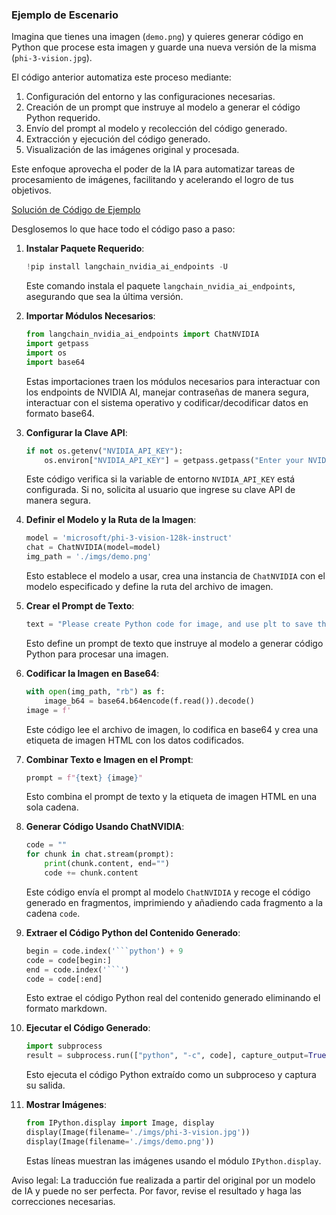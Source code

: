 ### Ejemplo de Escenario

Imagina que tienes una imagen (`demo.png`) y quieres generar código en Python que procese esta imagen y guarde una nueva versión de la misma (`phi-3-vision.jpg`). 

El código anterior automatiza este proceso mediante:

1. Configuración del entorno y las configuraciones necesarias.
2. Creación de un prompt que instruye al modelo a generar el código Python requerido.
3. Envío del prompt al modelo y recolección del código generado.
4. Extracción y ejecución del código generado.
5. Visualización de las imágenes original y procesada.

Este enfoque aprovecha el poder de la IA para automatizar tareas de procesamiento de imágenes, facilitando y acelerando el logro de tus objetivos.

[Solución de Código de Ejemplo](../../code/06.E2E/E2E_Nvidia_NIM_Phi3_Vision.ipynb)

Desglosemos lo que hace todo el código paso a paso:

1. **Instalar Paquete Requerido**:
    ```python
    !pip install langchain_nvidia_ai_endpoints -U
    ```
    Este comando instala el paquete `langchain_nvidia_ai_endpoints`, asegurando que sea la última versión.

2. **Importar Módulos Necesarios**:
    ```python
    from langchain_nvidia_ai_endpoints import ChatNVIDIA
    import getpass
    import os
    import base64
    ```
    Estas importaciones traen los módulos necesarios para interactuar con los endpoints de NVIDIA AI, manejar contraseñas de manera segura, interactuar con el sistema operativo y codificar/decodificar datos en formato base64.

3. **Configurar la Clave API**:
    ```python
    if not os.getenv("NVIDIA_API_KEY"):
        os.environ["NVIDIA_API_KEY"] = getpass.getpass("Enter your NVIDIA API key: ")
    ```
    Este código verifica si la variable de entorno `NVIDIA_API_KEY` está configurada. Si no, solicita al usuario que ingrese su clave API de manera segura.

4. **Definir el Modelo y la Ruta de la Imagen**:
    ```python
    model = 'microsoft/phi-3-vision-128k-instruct'
    chat = ChatNVIDIA(model=model)
    img_path = './imgs/demo.png'
    ```
    Esto establece el modelo a usar, crea una instancia de `ChatNVIDIA` con el modelo especificado y define la ruta del archivo de imagen.

5. **Crear el Prompt de Texto**:
    ```python
    text = "Please create Python code for image, and use plt to save the new picture under imgs/ and name it phi-3-vision.jpg."
    ```
    Esto define un prompt de texto que instruye al modelo a generar código Python para procesar una imagen.

6. **Codificar la Imagen en Base64**:
    ```python
    with open(img_path, "rb") as f:
        image_b64 = base64.b64encode(f.read()).decode()
    image = f'
    ```
    Este código lee el archivo de imagen, lo codifica en base64 y crea una etiqueta de imagen HTML con los datos codificados.

7. **Combinar Texto e Imagen en el Prompt**:
    ```python
    prompt = f"{text} {image}"
    ```
    Esto combina el prompt de texto y la etiqueta de imagen HTML en una sola cadena.

8. **Generar Código Usando ChatNVIDIA**:
    ```python
    code = ""
    for chunk in chat.stream(prompt):
        print(chunk.content, end="")
        code += chunk.content
    ```
    Este código envía el prompt al modelo `ChatNVIDIA` y recoge el código generado en fragmentos, imprimiendo y añadiendo cada fragmento a la cadena `code`.

9. **Extraer el Código Python del Contenido Generado**:
    ```python
    begin = code.index('```python') + 9
    code = code[begin:]
    end = code.index('```')
    code = code[:end]
    ```
    Esto extrae el código Python real del contenido generado eliminando el formato markdown.

10. **Ejecutar el Código Generado**:
    ```python
    import subprocess
    result = subprocess.run(["python", "-c", code], capture_output=True)
    ```
    Esto ejecuta el código Python extraído como un subproceso y captura su salida.

11. **Mostrar Imágenes**:
    ```python
    from IPython.display import Image, display
    display(Image(filename='./imgs/phi-3-vision.jpg'))
    display(Image(filename='./imgs/demo.png'))
    ```
    Estas líneas muestran las imágenes usando el módulo `IPython.display`.

Aviso legal: La traducción fue realizada a partir del original por un modelo de IA y puede no ser perfecta. 
Por favor, revise el resultado y haga las correcciones necesarias.